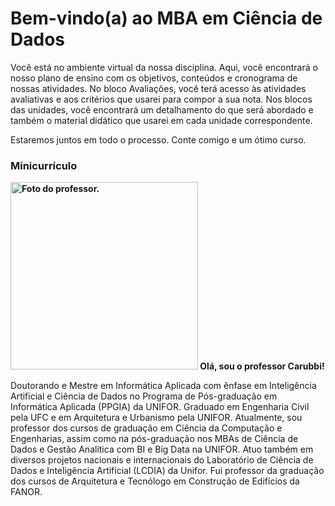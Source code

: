 # Bem-vindo(a) ao MBA em Ciência de Dados
Você está no ambiente virtual da nossa disciplina. Aqui, você encontrará o nosso plano de ensino com os objetivos, conteúdos e cronograma de nossas atividades. No bloco Avaliações, você terá acesso às atividades avaliativas e aos critérios que usarei para compor a sua nota. Nos blocos das unidades, você encontrará um detalhamento do que será abordado e também o material didático que usarei em cada unidade correspondente.

Estaremos juntos em todo o processo. Conte comigo e um ótimo curso.

<h3>Minicurrículo</h3>
<p dir="ltr" style="text-align: left;"><strong><img src="https://avatars.githubusercontent.com/u/80692284?v=4" alt="Foto do professor." class="img-fluid atto_image_button_left" width="300" height="300">&nbsp;Olá, sou o professor Carubbi!</strong></p>
<p dir="ltr" style="text-align: left;">Doutorando e Mestre em Informática Aplicada com ênfase em Inteligência
    Artificial e Ciência de Dados no Programa de Pós-graduação em
    Informática Aplicada (PPGIA) da UNIFOR. Graduado em Engenharia Civil
    pela UFC e em Arquitetura e Urbanismo pela UNIFOR. Atualmente, sou professor dos cursos de graduação em Ciência da
    Computação e Engenharias, assim como na pós-graduação nos MBAs de
    Ciência de Dados e Gestão Analítica com BI e Big Data na UNIFOR. Atuo também em diversos projetos nacionais e internacionais do Laboratório de Ciência de Dados e
    Inteligência Artificial (LCDIA) da Unifor. Fui professor da graduação dos cursos de
    Arquitetura e Tecnólogo em Construção de Edifícios da FANOR.</p>
<p dir="ltr" style="text-align: left;"><br></p>
<p></p>
